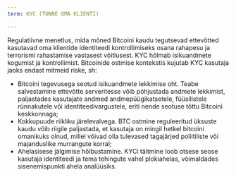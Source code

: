 ```yaml
---
term: KYC (TUNNE OMA KLIENTI)

---
```

Regulatiivne menetlus, mida mõned Bitcoini kaudu tegutsevad ettevõtted kasutavad oma klientide identiteedi kontrollimiseks osana rahapesu ja terrorismi rahastamise vastasest võitlusest. KYC hõlmab isikuandmete kogumist ja kontrollimist. Bitcoinide ostmise kontekstis kujutab KYC kasutaja jaoks endast mitmeid riske, sh:


- Bitcoini tegevusega seotud isikuandmete lekkimise oht. Teabe salvestamine ettevõtte serveritesse võib põhjustada andmete lekkimist, paljastades kasutajate andmed andmepüügikatsetele, füüsilistele rünnakutele või identiteedivargustele, eriti nende seotuse tõttu Bitcoini keskkonnaga;
- Kokkupuude riikliku järelevalvega. BTC ostmine reguleeritud üksuste kaudu võib riigile paljastada, et kasutaja on mingil hetkel bitcoini omanikuks olnud, millel võivad olla tulevased tagajärjed poliitiliste või majanduslike murrangute korral;
- Ahelasisese jälgimise hõlbustamine. KYCi täitmine loob otsese seose kasutaja identiteedi ja tema tehingute vahel plokiahelas, võimaldades sisenemispunkti ahela analüüsiks.